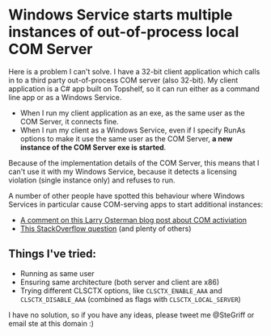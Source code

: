 # Windows Service starts multiple instances of out-of-process local COM Server

Here is a problem I can't solve. I have a 32-bit client application which calls in to a third party out-of-process COM server (also 32-bit). My client application is a C# app built on Topshelf, so it can run either as a command line app or as a Windows Service.

 * When I run my client application as an exe, as the same user as the COM Server, it connects fine.
 * When I run my client as a Windows Service, even if I specify RunAs options to make it use the same user as the COM Server, **a new instance of the COM Server exe is started**.
 
Because of the implementation details of the COM Server, this means that I can't use it with my Windows Service, because it detects a licensing violation (single instance only) and refuses to run.

A number of other people have spotted this behaviour where Windows Services in particular cause COM-serving apps to start additional instances:

 * [A comment on this Larry Osterman blog post about COM activiation](https://blogs.msdn.microsoft.com/larryosterman/2004/10/12/how-does-com-activation-work-anyway/#comment-18991)
 * [This StackOverflow question](https://stackoverflow.com/questions/5101843/does-com-activation-of-localserver32-exe-from-the-same-user-account-share-an-exi) (and plenty of others)
 
## Things I've tried:

 * Running as same user
 * Ensuring same architecture (both server and client are x86)
 * Trying different CLSCTX options, like `CLSCTX_ENABLE_AAA` and `CLSCTX_DISABLE_AAA` (combined as flags with `CLSCTX_LOCAL_SERVER`)
 
I have no solution, so if you have any ideas, please tweet me @SteGriff or email ste at this domain :)